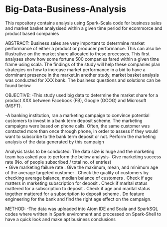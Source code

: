 # Big-Data-Business-Analysis
This repository contains analysis using Spark-Scala code for business sales and market basket analysised within a given time period for ecommorce and product based companies

ABSTRACT:
Business sales are very important to deterrmine market performance of either a product or producer performance. This can also be illustrative on the market share allocated to these processes. This first analyses show how some fortune 500 companies fared within a given time frame using scala. The findings of the study will help these companies plan strategies on how to increase market performance in a bid to have a dorminant presence in the market.In another study, market basket analysis was conducted for XXX bank. The business questions and solutions can be found below

OBJECTIVE:
-This study used big data to determine the market share for a product XXX between Facebook (FB), Google (GOOG) and Microsoft (MSFT).

-A banking institution, ran a marketing campaign to convince potential customers to invest in a bank term deposit scheme. 
The marketing campaigns were based on phone calls. Often, the same customer was contacted more than once through phone, in order to assess if they would want to subscribe to the bank term deposit or not. Perform the marketing analysis of the data generated by this campaign

Analysis tasks to be conducted:
The data size is huge and the marketing team has asked you to perform the below analysis-
Give marketing success rate (No. of people subscribed / total no. of entries)   
 •	Give marketing failure rate
 .	Give the maximum, mean, and minimum age of the average targeted customer
 .	Check the quality of customers by checking average balance, median balance of customers
 .	Check if age matters in marketing subscription for deposit
 .	Check if marital status mattered for a subscription to deposit
 .	Check if age and marital status together mattered for a subscription to deposit scheme
 .	Do feature engineering for the bank and find the right age effect on the campaign.



METHOD:
-The data was uploaded into Atom IDE and Scala and SparkSQL codes where written in Spark environment and processed on Spark-Shell to have a quick look and make apt business conclusions


